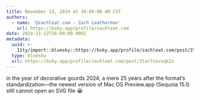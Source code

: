 ```yaml
---
title: November 12, 2024 at 10:09:00 AM CST
authors:
  - name: '@zachleat.com - Zach Leatherman'
    url: https://bsky.app/profile/zachleat.com
date: 2024-11-12T16:09:00.000Z
metadata:
  uuid: >-
    11ty/import::bluesky::https://bsky.app/profile/zachleat.com/post/3lar7sovvqk2x
  type: bluesky
  url: https://bsky.app/profile/zachleat.com/post/3lar7sovvqk2x
---
```

in the year of decorative gourds 2024, a mere 25 years after the format’s standardization—the newest version of Mac OS Preview​.app (Sequoia 15.1) still cannot open an SVG file 😭